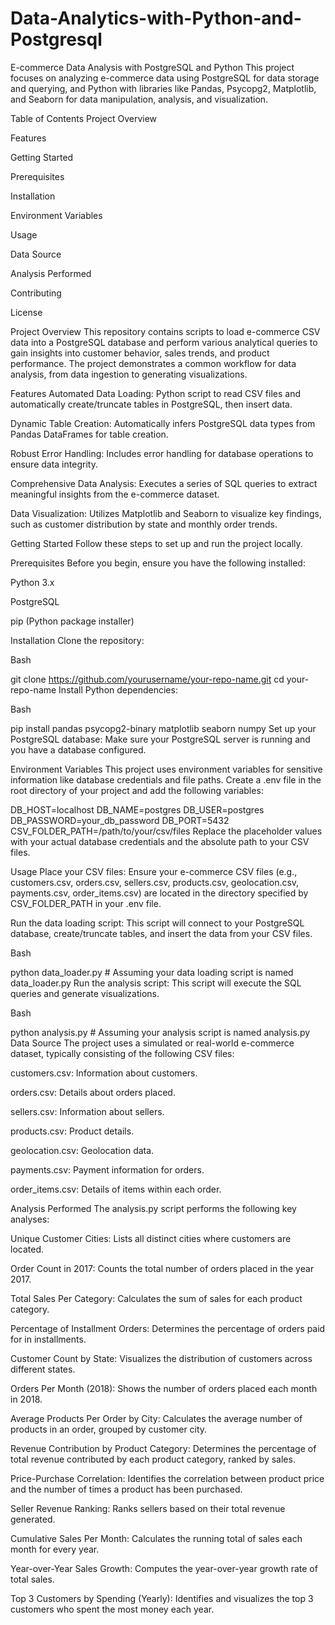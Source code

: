 # Data-Analytics-with-Python-and-Postgresql

E-commerce Data Analysis with PostgreSQL and Python
This project focuses on analyzing e-commerce data using PostgreSQL for data storage and querying, and Python with libraries like Pandas, Psycopg2, Matplotlib, and Seaborn for data manipulation, analysis, and visualization.

Table of Contents
Project Overview

Features

Getting Started

Prerequisites

Installation

Environment Variables

Usage

Data Source

Analysis Performed

Contributing

License

Project Overview
This repository contains scripts to load e-commerce CSV data into a PostgreSQL database and perform various analytical queries to gain insights into customer behavior, sales trends, and product performance. The project demonstrates a common workflow for data analysis, from data ingestion to generating visualizations.

Features
Automated Data Loading: Python script to read CSV files and automatically create/truncate tables in PostgreSQL, then insert data.

Dynamic Table Creation: Automatically infers PostgreSQL data types from Pandas DataFrames for table creation.

Robust Error Handling: Includes error handling for database operations to ensure data integrity.

Comprehensive Data Analysis: Executes a series of SQL queries to extract meaningful insights from the e-commerce dataset.

Data Visualization: Utilizes Matplotlib and Seaborn to visualize key findings, such as customer distribution by state and monthly order trends.

Getting Started
Follow these steps to set up and run the project locally.

Prerequisites
Before you begin, ensure you have the following installed:

Python 3.x

PostgreSQL

pip (Python package installer)

Installation
Clone the repository:

Bash

git clone https://github.com/yourusername/your-repo-name.git
cd your-repo-name
Install Python dependencies:

Bash

pip install pandas psycopg2-binary matplotlib seaborn numpy
Set up your PostgreSQL database:
Make sure your PostgreSQL server is running and you have a database configured.

Environment Variables
This project uses environment variables for sensitive information like database credentials and file paths. Create a .env file in the root directory of your project and add the following variables:

DB_HOST=localhost
DB_NAME=postgres
DB_USER=postgres
DB_PASSWORD=your_db_password
DB_PORT=5432
CSV_FOLDER_PATH=/path/to/your/csv/files
Replace the placeholder values with your actual database credentials and the absolute path to your CSV files.

Usage
Place your CSV files: Ensure your e-commerce CSV files (e.g., customers.csv, orders.csv, sellers.csv, products.csv, geolocation.csv, payments.csv, order_items.csv) are located in the directory specified by CSV_FOLDER_PATH in your .env file.

Run the data loading script: This script will connect to your PostgreSQL database, create/truncate tables, and insert the data from your CSV files.

Bash

python data_loader.py # Assuming your data loading script is named data_loader.py
Run the analysis script: This script will execute the SQL queries and generate visualizations.

Bash

python analysis.py # Assuming your analysis script is named analysis.py
Data Source
The project uses a simulated or real-world e-commerce dataset, typically consisting of the following CSV files:

customers.csv: Information about customers.

orders.csv: Details about orders placed.

sellers.csv: Information about sellers.

products.csv: Product details.

geolocation.csv: Geolocation data.

payments.csv: Payment information for orders.

order_items.csv: Details of items within each order.

Analysis Performed
The analysis.py script performs the following key analyses:

Unique Customer Cities: Lists all distinct cities where customers are located.

Order Count in 2017: Counts the total number of orders placed in the year 2017.

Total Sales Per Category: Calculates the sum of sales for each product category.

Percentage of Installment Orders: Determines the percentage of orders paid for in installments.

Customer Count by State: Visualizes the distribution of customers across different states.

Orders Per Month (2018): Shows the number of orders placed each month in 2018.

Average Products Per Order by City: Calculates the average number of products in an order, grouped by customer city.

Revenue Contribution by Product Category: Determines the percentage of total revenue contributed by each product category, ranked by sales.

Price-Purchase Correlation: Identifies the correlation between product price and the number of times a product has been purchased.

Seller Revenue Ranking: Ranks sellers based on their total revenue generated.

Cumulative Sales Per Month: Calculates the running total of sales each month for every year.

Year-over-Year Sales Growth: Computes the year-over-year growth rate of total sales.

Top 3 Customers by Spending (Yearly): Identifies and visualizes the top 3 customers who spent the most money each year.
